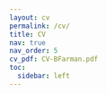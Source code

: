 ```yaml
---
layout: cv
permalink: /cv/
title: CV
nav: true
nav_order: 5
cv_pdf: CV-BFarman.pdf
toc:
  sidebar: left
---
```

